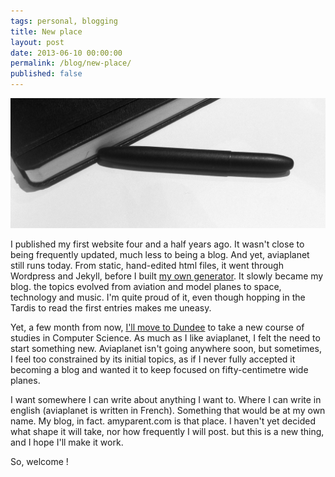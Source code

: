 ```yaml
---
tags: personal, blogging
title: New place
layout: post
date: 2013-06-10 00:00:00
permalink: /blog/new-place/
published: false
---
```


![Writing][4]

I published my first website four and a half years ago. It wasn't close to being frequently updated, much less to being a blog. And yet, aviaplanet still runs today. From static, hand-edited html files, it went through Wordpress and Jekyll, before I built [my own generator][2]. It slowly became my blog. the topics evolved from aviation and model planes to space, technology and music. I'm quite proud of it, even though hopping in the Tardis to read the first entries makes me uneasy.

Yet, a few month from now, [I'll move to Dundee][3] to take a new course of studies in Computer Science. As much as I like aviaplanet, I felt the need to start something new. Aviaplanet isn't going anywhere soon, but sometimes, I feel too constrained by its initial topics, as if I never fully accepted it becoming a blog and wanted it to keep focused on fifty-centimetre wide planes.

I want somewhere I can write about anything I want to. Where I can write in english (aviaplanet is written in French). Something that would be at my own name. My blog, in fact. amyparent.com is that place. I haven't yet decided what shape it will take, nor how frequently I will post. but this is a new thing, and I hope I'll make it work.

So, welcome !

[1]: http://aviaplanet.fr
[2]: http://github.com/amyinorbit/Asteroid/
[3]: https://medium.com/this-happened-to-me/e47e06a954e0
[4]: /static/media/2013/06/penandnotebook.jpg